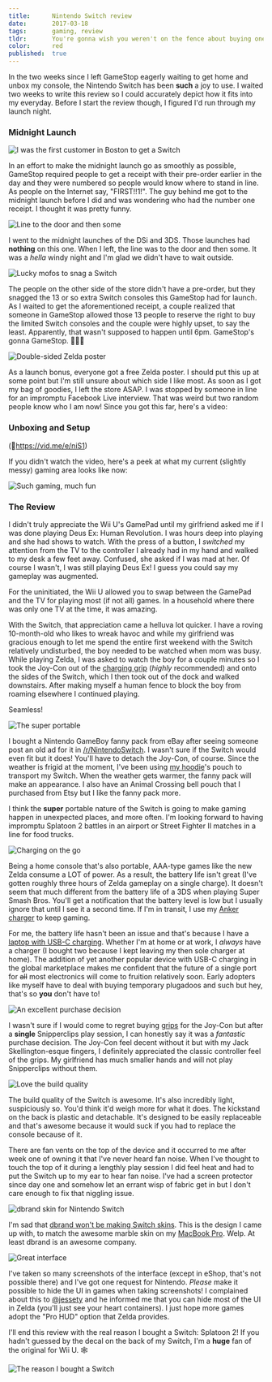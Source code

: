 ```yaml
---
title:      Nintendo Switch review
date:       2017-03-18
tags:       gaming, review
tldr:       You're gonna wish you weren't on the fence about buying one at launch.
color:      red
published:  true
---
```


In the two weeks since I left GameStop eagerly waiting to get home and unbox my console, the Nintendo Switch has been **such** a joy to use. I waited two weeks to write this review so I could accurately depict how it fits into my everyday. Before I start the review though, I figured I'd run through my launch night.



### Midnight Launch

![I was the first customer in Boston to get a Switch](🖼01.jpg)

In an effort to make the midnight launch go as smoothly as possible, GameStop required people to get a receipt with their pre-order earlier in the day and they were numbered so people would know where to stand in line. As people on the Internet say, "FIRST!!1!". The guy behind me got to the midnight launch before I did and was wondering who had the number one receipt. I thought it was pretty funny.

![Line to the door and then some](🖼02.jpg)

I went to the midnight launches of the DSi and 3DS. Those launches had **nothing** on this one. When I left, the line was to the door and then some. It was a *hella* windy night and I'm glad we didn't have to wait outside.

![Lucky mofos to snag a Switch](🖼03.jpg)

The people on the other side of the store didn't have a pre-order, but they snagged the 13 or so extra Switch consoles this GameStop had for launch. As I waited to get the aforementioned receipt, a couple realized that someone in GameStop allowed those 13 people to reserve the right to buy the limited Switch consoles and the couple were highly upset, to say the least. Apparently, that wasn't supposed to happen until 6pm. GameStop's gonna GameStop. 🤷🏾‍♂️

![Double-sided Zelda poster](🖼04.jpg)

As a launch bonus, everyone got a free Zelda poster. I should put this up at some point but I'm still unsure about which side I like most. As soon as I got my bag of goodies, I left the store ASAP. I was stopped by someone in line for an impromptu Facebook Live interview. That was weird but two random people know who I am now! Since you got this far, here's a video:



### Unboxing and Setup

(📼https://vid.me/e/niS1)

If you didn't watch the video, here's a peek at what my current (slightly messy) gaming area looks like now:

![Such gaming, much fun](🖼05.jpg)



### The Review

I didn't truly appreciate the Wii U's GamePad until my girlfriend asked me if I was done playing Deus Ex: Human Revolution. I was hours deep into playing and she had shows to watch. With the press of a button, I *switched* my attention from the TV to the controller I already had in my hand and walked to my desk a few feet away. Confused, she asked if I was mad at her. Of course I wasn't, I was still playing Deus Ex! I guess you could say my gameplay was augmented.

For the uninitiated, the Wii U allowed you to swap between the GamePad and the TV for playing most (if not all) games. In a household where there was only one TV at the time, it was amazing.

With the Switch, that appreciation came a helluva lot quicker. I have a roving 10-month-old who likes to wreak havoc and while my girlfriend was gracious enough to let me spend the entire first weekend with the Switch relatively undisturbed, the boy needed to be watched when mom was busy. While playing Zelda, I was asked to watch the boy for a couple minutes so I took the Joy-Con out of the [charging grip](http://amzn.to/2n522S7 "Joy-Con Charging Grip on Amazon") (*highly* recommended) and onto the sides of the Switch, which I then took out of the dock and walked downstairs. After making myself a human fence to block the boy from roaming elsewhere I continued playing.

Seamless!

![The super portable](🖼06.jpg)

I bought a Nintendo GameBoy fanny pack from eBay after seeing someone post an old ad for it in [/r/NintendoSwitch](https://www.reddit.com/r/NintendoSwitch "Nintendo Switch subreddit"). I wasn't sure if the Switch would even fit but it does! You'll have to detach the Joy-Con, of course. Since the weather is frigid at the moment, I've been using [my hoodie](https://www.instagram.com/p/BOLHZpjhE1F "Picture of my Revision Path hoodie on Instagram")'s pouch to transport my Switch. When the weather gets warmer, the fanny pack will make an appearance. I also have an Animal Crossing bell pouch that I purchased from Etsy but I like the fanny pack more.

I think the **super** portable nature of the Switch is going to make gaming happen in unexpected places, and more often. I'm looking forward to having impromptu Splatoon 2 battles in an airport or Street Fighter II matches in a line for food trucks.

![Charging on the go](🖼07.jpg)

Being a home console that's also portable, AAA-type games like the new Zelda consume a LOT of power. As a result, the battery life isn't great (I've gotten roughly three hours of Zelda gameplay on a single charge). It doesn't seem that much different from the battery life of a 3DS when playing Super Smash Bros. You'll get a notification that the battery level is low but I usually ignore that until I see it a second time. If I'm in transit, I use my [Anker charger](http://amzn.to/2mFFy6R "Anker PowerCore+ on Amazon") to keep gaming.

For me, the battery life hasn't been an issue and that's because I have a [laptop with USB-C charging](/thoughts/2017/macbook-pro-review). Whether I'm at home or at work, I *always* have a charger (I bought two because I kept leaving my then sole charger at home). The addition of yet another popular device with USB-C charging in the global marketplace makes me confident that the future of a single port for ~~all~~ most electronics will come to fruition relatively soon. Early adopters like myself have to deal with buying temporary plugadoos and such but hey, that's so **you** don't have to!

![An excellent purchase decision](🖼08.jpg)

I wasn't sure if I would come to regret buying [grips](http://amzn.to/2n4lUVx "Surge Nintendo Switch Grip Kit on Amazon") for the Joy-Con but after a **single** Snipperclips play session, I can honestly say it was a *fantastic* purchase decision. The Joy-Con feel decent without it but with my Jack Skellington-esque fingers, I definitely appreciated the classic controller feel of the grips. My girlfriend has much smaller hands and will not play Snipperclips without them.

![Love the build quality](🖼09.jpg)

The build quality of the Switch is awesome. It's also incredibly light, suspiciously so. You'd think it'd weigh more for what it does. The kickstand on the back is plastic and detachable. It's designed to be easily replaceable and that's awesome because it would suck if you had to replace the console because of it.

There are fan vents on the top of the device and it occurred to me after week one of owning it that I've never heard fan noise. When I've thought to touch the top of it during a lengthly play session I did feel heat and had to put the Switch up to my ear to hear fan noise. I've had a screen protector since day one and somehow let an errant wisp of fabric get in but I don't care enough to fix that niggling issue.

![dbrand skin for Nintendo Switch](🖼10.png)

I'm sad that [dbrand won't be making Switch skins](https://www.reddit.com/r/NintendoSwitch/comments/5xc5si/warning_do_not_skin_your_nintendo_switch). This is the design I came up with, to match the awesome marble skin on my [MacBook Pro](/thoughts/2017/macbook-pro-review). Welp. At least dbrand is an awesome company.

![Great interface](🖼11.jpg)

I've taken so many screenshots of the interface (except in eShop, that's not possible there) and I've got one request for Nintendo. *Please* make it possible to hide the UI in games when taking screenshots! I complained about this to [@jessety](https://twitter.com/jessety "Jesse Youngblood on Twitter") and he informed me that you can hide most of the UI in Zelda (you'll just see your heart containers). I just hope more games adopt the "Pro HUD" option that Zelda provides.

I'll end this review with the real reason I bought a Switch: Splatoon 2! If you hadn't guessed by the decal on the back of my Switch, I'm a **huge** fan of the original for Wii U. 🕸

![The reason I bought a Switch](🖼12.jpg)

